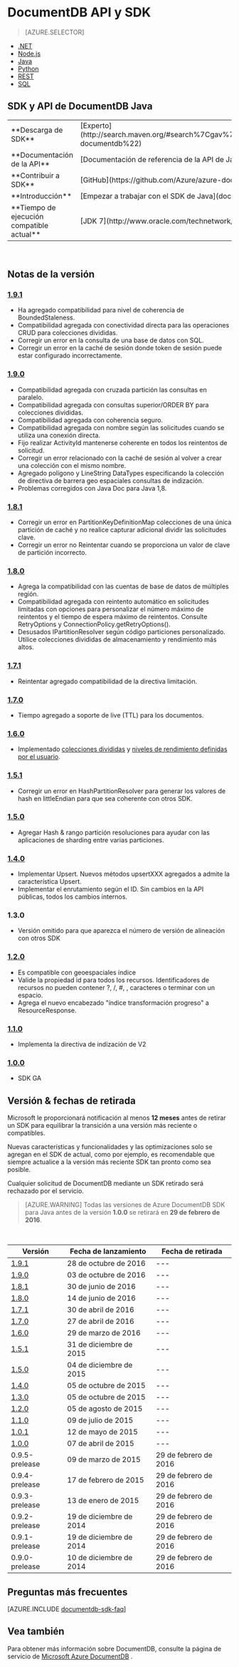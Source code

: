 
<properties
    pageTitle="API de DocumentDB Java & SDK | Microsoft Azure"
    description="Obtenga información acerca de la API de Java y SDK, incluidas las fechas de publicación, fechas de jubilación y los cambios realizados entre cada versión del SDK de Java DocumentDB."
    services="documentdb"
    documentationCenter="java"
    authors="rnagpal"
    manager="jhubbard"
    editor="cgronlun"/>

<tags
    ms.service="documentdb"
    ms.workload="data-services"
    ms.tgt_pltfrm="na"
    ms.devlang="java"
    ms.topic="article"
    ms.date="10/28/2016"
    ms.author="rnagpal"/>

# <a name="documentdb-apis-and-sdks"></a>DocumentDB API y SDK

> [AZURE.SELECTOR]
- [.NET](documentdb-sdk-dotnet.md)
- [Node.js](documentdb-sdk-node.md)
- [Java](documentdb-sdk-java.md)
- [Python](documentdb-sdk-python.md)
- [REST](https://go.microsoft.com/fwlink/?LinkId=402413)
- [SQL](https://msdn.microsoft.com/library/azure/dn782250.aspx)

## <a name="documentdb-java-api-and-sdk"></a>SDK y API de DocumentDB Java

<table>
<tr><td>**Descarga de SDK**</td><td>[Experto](http://search.maven.org/#search%7Cgav%7C1%7Cg%3A%22com.microsoft.azure%22%20AND%20a%3A%22azure-documentdb%22)</td></tr>
<tr><td>**Documentación de la API**</td><td>[Documentación de referencia de la API de Java](http://azure.github.io/azure-documentdb-java/)</td></tr>
<tr><td>**Contribuir a SDK**</td><td>[GitHub](https://github.com/Azure/azure-documentdb-java/)</td></tr>
<tr><td>**Introducción**</td><td>[Empezar a trabajar con el SDK de Java](documentdb-java-application.md)</td></tr>
<tr><td>**Tiempo de ejecución compatible actual**</td><td>[JDK 7](http://www.oracle.com/technetwork/java/javase/downloads/jdk7-downloads-1880260.html)</td></tr>
</table></br>

## <a name="release-notes"></a>Notas de la versión

### <a name="a-name191191httpmvnrepositorycomartifactcommicrosoftazureazure-documentdb191"></a><a name="1.9.1"/>[1.9.1](http://mvnrepository.com/artifact/com.microsoft.azure/azure-documentdb/1.9.1)

  - Ha agregado compatibilidad para nivel de coherencia de BoundedStaleness.
  - Compatibilidad agregada con conectividad directa para las operaciones CRUD para colecciones divididas.
  - Corregir un error en la consulta de una base de datos con SQL.
  - Corregir un error en la caché de sesión donde token de sesión puede estar configurado incorrectamente.

### <a name="a-name190190httpmvnrepositorycomartifactcommicrosoftazureazure-documentdb190"></a><a name="1.9.0"/>[1.9.0](http://mvnrepository.com/artifact/com.microsoft.azure/azure-documentdb/1.9.0)

  - Compatibilidad agregada con cruzada partición las consultas en paralelo.
  - Compatibilidad agregada con consultas superior/ORDER BY para colecciones divididas.
  - Compatibilidad agregada con coherencia seguro.
  - Compatibilidad agregada con nombre según las solicitudes cuando se utiliza una conexión directa.
  - Fijo realizar ActivityId mantenerse coherente en todos los reintentos de solicitud.
  - Corregir un error relacionado con la caché de sesión al volver a crear una colección con el mismo nombre.
  - Agregado polígono y LineString DataTypes especificando la colección de directiva de barrera geo espaciales consultas de indización.
  - Problemas corregidos con Java Doc para Java 1,8.

### <a name="a-name181181httpmvnrepositorycomartifactcommicrosoftazureazure-documentdb181"></a><a name="1.8.1"/>[1.8.1](http://mvnrepository.com/artifact/com.microsoft.azure/azure-documentdb/1.8.1)
  - Corregir un error en PartitionKeyDefinitionMap colecciones de una única partición de caché y no realice capturar adicional dividir las solicitudes clave.
  - Corregir un error no Reintentar cuando se proporciona un valor de clave de partición incorrecto.

### <a name="a-name180180httpmvnrepositorycomartifactcommicrosoftazureazure-documentdb180"></a><a name="1.8.0"/>[1.8.0](http://mvnrepository.com/artifact/com.microsoft.azure/azure-documentdb/1.8.0)
  - Agrega la compatibilidad con las cuentas de base de datos de múltiples región.
  - Compatibilidad agregada con reintento automático en solicitudes limitadas con opciones para personalizar el número máximo de reintentos y el tiempo de espera máximo de reintentos.  Consulte RetryOptions y ConnectionPolicy.getRetryOptions().
  - Desusados IPartitionResolver según código particiones personalizado. Utilice colecciones divididas de almacenamiento y rendimiento más altos.

### <a name="a-name171171httpmvnrepositorycomartifactcommicrosoftazureazure-documentdb171"></a><a name="1.7.1"/>[1.7.1](http://mvnrepository.com/artifact/com.microsoft.azure/azure-documentdb/1.7.1)
- Reintentar agregado compatibilidad de la directiva limitación.  

### <a name="a-name170170httpmvnrepositorycomartifactcommicrosoftazureazure-documentdb170"></a><a name="1.7.0"/>[1.7.0](http://mvnrepository.com/artifact/com.microsoft.azure/azure-documentdb/1.7.0)
- Tiempo agregado a soporte de live (TTL) para los documentos.

### <a name="a-name160160httpmvnrepositorycomartifactcommicrosoftazureazure-documentdb160"></a><a name="1.6.0"/>[1.6.0](http://mvnrepository.com/artifact/com.microsoft.azure/azure-documentdb/1.6.0)
- Implementado [colecciones divididas](documentdb-partition-data.md) y [niveles de rendimiento definidas por el usuario](documentdb-performance-levels.md).

### <a name="a-name151151httpmvnrepositorycomartifactcommicrosoftazureazure-documentdb151"></a><a name="1.5.1"/>[1.5.1](http://mvnrepository.com/artifact/com.microsoft.azure/azure-documentdb/1.5.1)
- Corregir un error en HashPartitionResolver para generar los valores de hash en littleEndian para que sea coherente con otros SDK.

### <a name="a-name150150httpmvnrepositorycomartifactcommicrosoftazureazure-documentdb150"></a><a name="1.5.0"/>[1.5.0](http://mvnrepository.com/artifact/com.microsoft.azure/azure-documentdb/1.5.0)
- Agregar Hash & rango partición resoluciones para ayudar con las aplicaciones de sharding entre varias particiones.

### <a name="a-name140140httpmvnrepositorycomartifactcommicrosoftazureazure-documentdb140"></a><a name="1.4.0"/>[1.4.0](http://mvnrepository.com/artifact/com.microsoft.azure/azure-documentdb/1.4.0)
- Implementar Upsert. Nuevos métodos upsertXXX agregados a admite la característica Upsert.
- Implementar el enrutamiento según el ID. Sin cambios en la API públicas, todos los cambios internos.

### <a name="a-name130130"></a><a name="1.3.0"/>1.3.0
- Versión omitido para que aparezca el número de versión de alineación con otros SDK

### <a name="a-name120120httpmvnrepositorycomartifactcommicrosoftazureazure-documentdb120"></a><a name="1.2.0"/>[1.2.0](http://mvnrepository.com/artifact/com.microsoft.azure/azure-documentdb/1.2.0)
- Es compatible con geoespaciales índice
- Valide la propiedad id para todos los recursos. Identificadores de recursos no pueden contener ?, /, #, \, caracteres o terminar con un espacio.
- Agrega el nuevo encabezado "índice transformación progreso" a ResourceResponse.

### <a name="a-name110110httpmvnrepositorycomartifactcommicrosoftazureazure-documentdb110"></a><a name="1.1.0"/>[1.1.0](http://mvnrepository.com/artifact/com.microsoft.azure/azure-documentdb/1.1.0)
- Implementa la directiva de indización de V2

### <a name="a-name100100httpmvnrepositorycomartifactcommicrosoftazureazure-documentdb100"></a><a name="1.0.0"/>[1.0.0](http://mvnrepository.com/artifact/com.microsoft.azure/azure-documentdb/1.0.0)
- SDK GA

## <a name="release--retirement-dates"></a>Versión & fechas de retirada
Microsoft le proporcionará notificación al menos **12 meses** antes de retirar un SDK para equilibrar la transición a una versión más reciente o compatibles.

Nuevas características y funcionalidades y las optimizaciones solo se agregan en el SDK de actual, como por ejemplo, es recomendable que siempre actualice a la versión más reciente SDK tan pronto como sea posible.

Cualquier solicitud de DocumentDB mediante un SDK retirado será rechazado por el servicio.

> [AZURE.WARNING]
Todas las versiones de Azure DocumentDB SDK para Java antes de la versión **1.0.0** se retirará en **29 de febrero de 2016**.

<br/>

| Versión | Fecha de lanzamiento | Fecha de retirada
| ---     | ---          | ---
| [1.9.1](#1.9.1) | 28 de octubre de 2016 |---
| [1.9.0](#1.9.0) | 03 de octubre de 2016 |---
| [1.8.1](#1.8.1) | 30 de junio de 2016 |---
| [1.8.0](#1.8.0) | 14 de junio de 2016 |---
| [1.7.1](#1.7.1) | 30 de abril de 2016 |---
| [1.7.0](#1.7.0) | 27 de abril de 2016 |---
| [1.6.0](#1.6.0) | 29 de marzo de 2016 |---
| [1.5.1](#1.5.1) | 31 de diciembre de 2015 |---
| [1.5.0](#1.5.0) | 04 de diciembre de 2015 |---
| [1.4.0](#1.4.0) | 05 de octubre de 2015 |---
| [1.3.0](#1.3.0) | 05 de octubre de 2015 |---
| [1.2.0](#1.2.0) | 05 de agosto de 2015 |---
| [1.1.0](#1.1.0) | 09 de julio de 2015 |---
| [1.0.1](#1.0.1) | 12 de mayo de 2015 |---
| [1.0.0](#1.0.0) | 07 de abril de 2015 |---
| 0.9.5-prelease | 09 de marzo de 2015 | 29 de febrero de 2016
| 0.9.4-prelease | 17 de febrero de 2015 | 29 de febrero de 2016
| 0.9.3-prelease | 13 de enero de 2015 | 29 de febrero de 2016
| 0.9.2-prelease | 19 de diciembre de 2014 | 29 de febrero de 2016
| 0.9.1-prelease | 19 de diciembre de 2014 | 29 de febrero de 2016
| 0.9.0-prelease | 10 de diciembre de 2014 | 29 de febrero de 2016

## <a name="faq"></a>Preguntas más frecuentes
[AZURE.INCLUDE [documentdb-sdk-faq](../../includes/documentdb-sdk-faq.md)]

## <a name="see-also"></a>Vea también

Para obtener más información sobre DocumentDB, consulte la página de servicio de [Microsoft Azure DocumentDB](https://azure.microsoft.com/services/documentdb/) .
